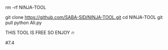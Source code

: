 rm -rf NINJA-TOOL

git clone https://github.com/SABA-SID/NINJA-TOOL.git
cd NINJA-TOOL
git pull
python Ali.py


THIS TOOL IS FREE SO ENJOY 🔥

#7.4
